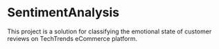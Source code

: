 # SentimentAnalysis
This project is a solution for classifying the emotional state of customer reviews on TechTrends eCommerce platform.
